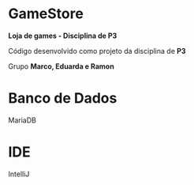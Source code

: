 # GameStore

**Loja de games - Disciplina de P3**

Código desenvolvido como projeto da disciplina de **P3**

Grupo **Marco, Eduarda e Ramon**



# Banco de Dados

MariaDB



# IDE

IntelliJ
